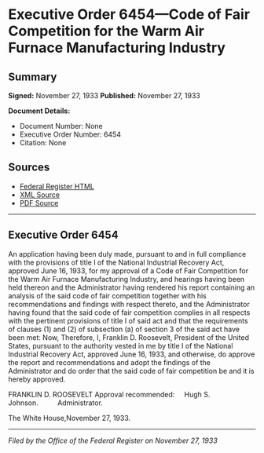 # Executive Order 6454—Code of Fair Competition for the Warm Air Furnace Manufacturing Industry

## Summary

**Signed:** November 27, 1933
**Published:** November 27, 1933

**Document Details:**
- Document Number: None
- Executive Order Number: 6454
- Citation: None

## Sources
- [Federal Register HTML](https://www.presidency.ucsb.edu/documents/executive-order-6454-code-fair-competition-for-the-warm-air-furnace-manufacturing-industry)
- [XML Source](None)
- [PDF Source](None)

---

## Executive Order 6454

An application having been duly made, pursuant to and in full compliance with the provisions of title I of the National Industrial Recovery Act, approved June 16, 1933, for my approval of a Code of Fair Competition for the Warm Air Furnace Manufacturing Industry, and hearings having been held thereon and the Administrator having rendered his report containing an analysis of the said code of fair competition together with his recommendations and findings with respect thereto, and the Administrator having found that the said code of fair competition complies in all respects with the pertinent provisions of title I of said act and that the requirements of clauses (1) and (2) of subsection (a) of section 3 of the said act have been met:
Now, Therefore, I, Franklin D. Roosevelt, President of the United States, pursuant to the authority vested in me by title I of the National Industrial Recovery Act, approved June 16, 1933, and otherwise, do approve the report and recommendations and adopt the findings of the Administrator and do order that the said code of fair competition be and it is hereby approved.

FRANKLIN D. ROOSEVELT
Approval recommended:     Hugh S. Johnson.          Administrator.

The White House,November 27, 1933.

---

*Filed by the Office of the Federal Register on November 27, 1933*
